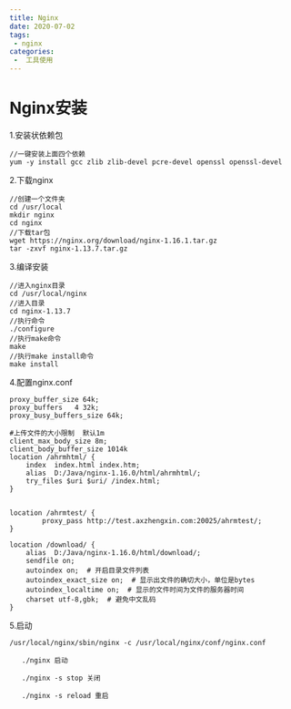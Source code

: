 ```yaml
---
title: Nginx
date: 2020-07-02
tags:
 - nginx
categories:
 -  工具使用
---
```




# Nginx安装
1.安装状依赖包

    //一键安装上面四个依赖
    yum -y install gcc zlib zlib-devel pcre-devel openssl openssl-devel

2.下载nginx


    //创建一个文件夹
    cd /usr/local
    mkdir nginx
    cd nginx
    //下载tar包
    wget https://nginx.org/download/nginx-1.16.1.tar.gz
    tar -zxvf nginx-1.13.7.tar.gz

3.编译安装

    //进入nginx目录
    cd /usr/local/nginx
    //进入目录
    cd nginx-1.13.7
    //执行命令
    ./configure
    //执行make命令
    make
    //执行make install命令
    make install

4.配置nginx.conf

    proxy_buffer_size 64k;
    proxy_buffers   4 32k;
    proxy_busy_buffers_size 64k;
    
    #上传文件的大小限制  默认1m
    client_max_body_size 8m;
    client_body_buffer_size 1014k
    location /ahrmhtml/ {			
        index  index.html index.htm;
        alias  D:/Java/nginx-1.16.0/html/ahrmhtml/;
        try_files $uri $uri/ /index.html;
    }
        
            
    location /ahrmtest/ {
            proxy_pass http://test.axzhengxin.com:20025/ahrmtest/;            
    }
            
    location /download/ {
        alias  D:/Java/nginx-1.16.0/html/download/;
        sendfile on;
        autoindex on;  # 开启目录文件列表
        autoindex_exact_size on;  # 显示出文件的确切大小，单位是bytes
        autoindex_localtime on;  # 显示的文件时间为文件的服务器时间
        charset utf-8,gbk;  # 避免中文乱码
    }


5.启动

    /usr/local/nginx/sbin/nginx -c /usr/local/nginx/conf/nginx.conf
       
       ./nginx 启动
       
       ./nginx -s stop 关闭
       
       ./nginx -s reload 重启